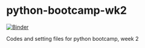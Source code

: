 # python-bootcamp-wk2

[![Binder](https://mybinder.org/badge_logo.svg)](https://mybinder.org/v2/gh/wingho-uw/python-bootcamp-wk2/HEAD)

Codes and setting files for python bootcamp, week 2
